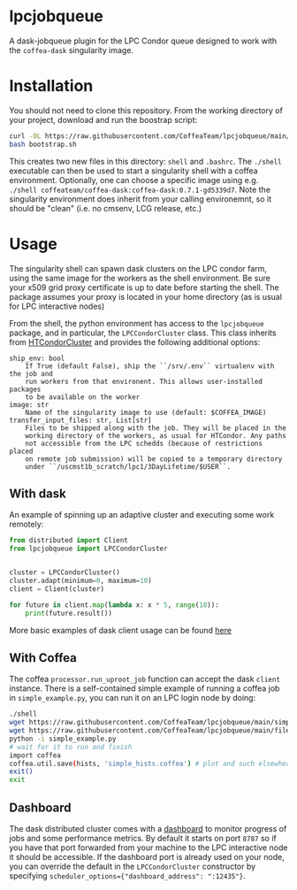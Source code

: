 lpcjobqueue
===========
A dask-jobqueue plugin for the LPC Condor queue designed to work with the `coffea-dask` singularity image.


# Installation
You should not need to clone this repository.
From the working directory of your project, download and run the boostrap script:
```bash
curl -OL https://raw.githubusercontent.com/CoffeaTeam/lpcjobqueue/main/bootstrap.sh
bash bootstrap.sh
```
This creates two new files in this directory: `shell` and `.bashrc`. The `./shell`
executable can then be used to start a singularity shell with a coffea environment.
Optionally, one can choose a specific image using e.g. `./shell coffeateam/coffea-dask:coffea-dask:0.7.1-gd5339d7`.
Note the singularity environment does inherit from your calling environemnt, so
it should be "clean" (i.e. no cmsenv, LCG release, etc.)

# Usage
The singularity shell can spawn dask clusters on the LPC condor farm, using the same image for the workers
as the shell environment. Be sure your x509 grid proxy certificate is up to date before starting the shell.
The package assumes your proxy is located in your home directory (as is usual for LPC interactive nodes)

From the shell, the python environment has access to the `lpcjobqueue` package, and in particular,
the `LPCCondorCluster` class. This class inherits from [HTCondorCluster](https://jobqueue.dask.org/en/latest/generated/dask_jobqueue.HTCondorCluster.html)
and provides the following additional options:

    ship_env: bool
        If True (default False), ship the ``/srv/.env`` virtualenv with the job and
        run workers from that environent. This allows user-installed packages
        to be available on the worker
    image: str
        Name of the singularity image to use (default: $COFFEA_IMAGE)
    transfer_input_files: str, List[str]
        Files to be shipped along with the job. They will be placed in the
        working directory of the workers, as usual for HTCondor. Any paths
        not accessible from the LPC schedds (because of restrictions placed
        on remote job submission) will be copied to a temporary directory
        under ``/uscmst1b_scratch/lpc1/3DayLifetime/$USER``.

## With dask
An example of spinning up an adaptive cluster and executing some work remotely:
```python
from distributed import Client
from lpcjobqueue import LPCCondorCluster


cluster = LPCCondorCluster()
cluster.adapt(minimum=0, maximum=10)
client = Client(cluster)

for future in client.map(lambda x: x * 5, range(10)):
    print(future.result())
```
More basic examples of dask client usage can be found [here](https://distributed.dask.org/en/latest/client.html)

## With Coffea
The coffea `processor.run_uproot_job` function can accept the dask `client` instance.
There is a self-contained simple example of running a coffea job in `simple_example.py`,
you can run it on an LPC login node by doing:
```bash
./shell
wget https://raw.githubusercontent.com/CoffeaTeam/lpcjobqueue/main/simple_example.py
wget https://raw.githubusercontent.com/CoffeaTeam/lpcjobqueue/main/fileset.json
python -i simple_example.py
# wait for it to run and finish
import coffea
coffea.util.save(hists, 'simple_hists.coffea') # plot and such elsewhere / at your leisure
exit()
exit
```

## Dashboard
The dask distributed cluster comes with a [dashboard](https://docs.dask.org/en/latest/diagnostics-distributed.html)
to monitor progress of jobs and some performance metrics. By default it starts on port `8787`
so if you have that port forwarded from your machine to the LPC interactive node it should
be accessible. If the dashboard port is already used on your node, you can override the default
in the `LPCCondorCluster` constructor by specifying `scheduler_options={"dashboard_address": ":12435"}`.
